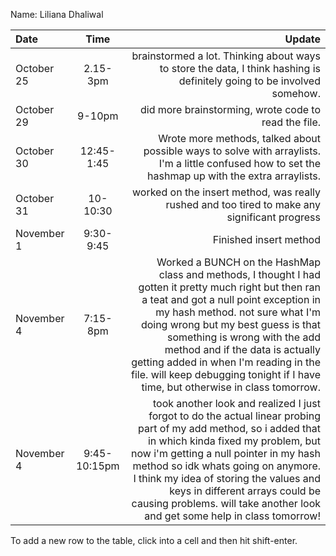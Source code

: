 Name: Liliana Dhaliwal

| Date       |     Time     |                                                                                                                                                                                                                                                                                                                                                                                                                    Update |
|:-----------|:------------:|--------------------------------------------------------------------------------------------------------------------------------------------------------------------------------------------------------------------------------------------------------------------------------------------------------------------------------------------------------------------------------------------------------------------------:|
| October 25 |   2.15-3pm   |                                                                                                                                                                                                                                                                                                    brainstormed a lot. Thinking about ways to store the data, I think hashing is definitely going to be involved somehow. |
| October 29 |    9-10pm    |                                                                                                                                                                                                                                                                                                                                                                      did more brainstorming, wrote code to read the file. |
| October 30 |  12:45-1:45  |                                                                                                                                                                                                                                                                       Wrote more methods, talked about possible ways to solve with arraylists. I'm a little confused how to set the hashmap up with the extra arraylists. |
| October 31 |   10-10:30   |                                                                                                                                                                                                                                                                                                                             worked on the insert method, was really rushed and too tired to make any significant progress |
| November 1 |  9:30-9:45   |                                                                                                                                                                                                                                                                                                                                                                                                    Finished insert method |
| November 4 |   7:15-8pm   | Worked a BUNCH on the HashMap class and methods, I thought I had gotten it pretty much right but then ran a teat and got a null point exception in my hash method. not sure what I'm doing wrong but my best guess is that something is wrong with the add method and if the data is actually getting added in when I'm reading in the file. will keep debugging tonight if I have time, but otherwise in class tomorrow. |
| November 4 | 9:45-10:15pm |                        took another look and realized I just forgot to do the actual linear probing part of my add method, so i added that in which kinda fixed my problem, but now i'm getting a null pointer in my hash method so idk whats going on anymore. I think my idea of storing the values and keys in different arrays could be causing problems. will take another look and get some help in class tomorrow! |


To add a new row to the table, click into a cell and then hit shift-enter.